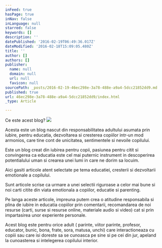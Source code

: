 ```yaml
---
inFeed: true
hasPage: true
inNav: false
inLanguage: null
starred: false
keywords: []
description: ''
datePublished: '2016-02-19T06:49:36.017Z'
dateModified: '2016-02-18T15:09:05.480Z'
title: ''
author: []
authors: []
publisher:
  name: null
  domain: null
  url: null
  favicon: null
sourcePath: _posts/2016-02-19-46ec298e-3a78-488e-a9a4-5dcc21852dd9.md
published: true
url: 46ec298e-3a78-488e-a9a4-5dcc21852dd9/index.html
_type: Article

---
```

Ce este acest blog? ![](https://the-grid-user-content.s3-us-west-2.amazonaws.com/3d9c2914-a7aa-4ddc-973f-1260ff98b6c0.jpg)

Acesta este un blog nascut din responsabilitatea adultului asumata prin iubire, pentru educatia, dezvoltarea si cresterea copiilor intr-un mod armonios, care tine cont de unicitatea, sentimentele si nevoile copilului.

Este un blog creat din iubirea pentru copii, pasiunea pentru citit si convingerea ca educatia este cel mai puternic  instrument in descoperirea potentialului uman si crearea unei lumi in care ne dorim sa locuim.

Aici gasiti articole atent selectate pe tema educatiei, cresterii si dezvoltarii emotionale a copilului.

Sunt articole scrise ca urmare a unei selectii riguroase a celor mai bune si noi carti citite din viata emotionala a copiilor, educatie si parenting.

Pe langa aceste articole, impreuna putem crea o atitudine responsabila si plina de iubire in educatia copiilor prin comentarii, recomandarea  de noi resurse (carti, surse si resurse online, materiale audio si video) cat si prin impartasirea unor experiente personale.

Acest blog este pentru orice adult ( parinte, viitor parinte, profesor, educator, bunic, bona, frate, sora, matusa, unchi) care interactioneaza cu copiii sau care isi doreste sa se cunoasca pe sine si pe cei din jur, apeland la cunoasterea si intelegerea copilului interior.
